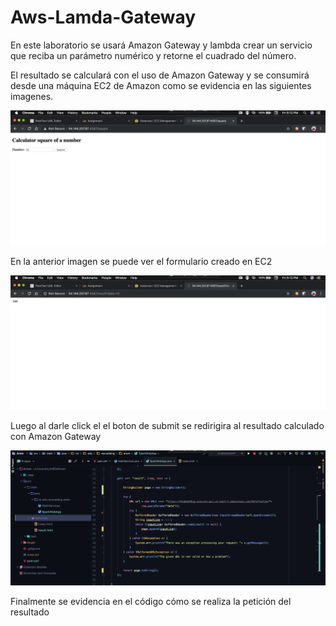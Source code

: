 # Aws-Lamda-Gateway

En este laboratorio se usará Amazon Gateway y lambda crear un servicio que reciba un parámetro numérico y retorne el cuadrado del número.

El resultado se calculará con el uso de Amazon Gateway y se consumirá desde una máquina EC2 de Amazon como se evidencia en las siguientes imagenes.

![](https://github.com/anamaria1299/Aws-Lamda-Gateway/blob/master/resources/form.png)

En la anterior imagen se puede ver el formulario creado en EC2

![](https://github.com/anamaria1299/Aws-Lamda-Gateway/blob/master/resources/result.png)

Luego al darle click el el boton de submit se redirigira al resultado calculado con Amazon Gateway


![](https://github.com/anamaria1299/Aws-Lamda-Gateway/blob/master/resources/code.png)

Finalmente se evidencia en el código cómo se realiza la petición del resultado
